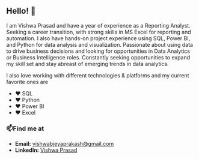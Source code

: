 ## Hello! 👋

I am Vishwa Prasad and have a year of experience as a Reporting Analyst. Seeking a career transition, with strong skills in MS Excel for reporting and automation. I also have hands-on project experience using SQL, Power BI, and Python for data analysis and visualization. Passionate about using data to drive business decisions and looking for opportunities in Data Analytics or Business Intelligence roles. Constantly seeking opportunities to expand my skill set and stay abreast of emerging trends in data analytics.

I also love working with different technologies & platforms and my current favorite ones are

- ❤️ SQL
- ❤️ Python
- ❤️ Power BI
- ❤️ Excel

### 📫Find me at
- **Email:** [vishwabjeyaprakash@gmail.com](mailto:vishwabjeyaprakash@gmail.com)
- **LinkedIn:** [Vishwa Prasad](https://www.linkedin.com/in/vishwa-prasadbj/)
<!--
**vishwaprasad14/Vishwaprasad14** is a ✨ _special_ ✨ repository because its `README.md` (this file) appears on your GitHub profile.

Here are some ideas to get you started:

- 🔭 I’m currently working on ...
- 🌱 I’m currently learning ...
- 👯 I’m looking to collaborate on ...
- 🤔 I’m looking for help with ...
- 💬 Ask me about ...
- 📫 How to reach me: ...
- 😄 Pronouns: ...
- ⚡ Fun fact: ...
-->
